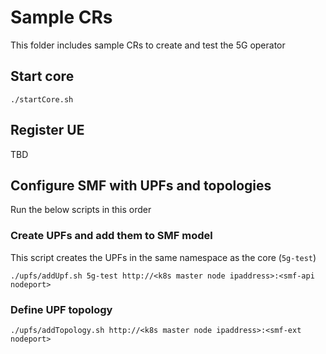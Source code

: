 # Sample CRs

This folder includes sample CRs to create and test the 5G operator

## Start core

```
./startCore.sh
```

## Register UE

TBD

## Configure SMF with UPFs and topologies

Run the below scripts in this order

### Create UPFs and add them to SMF model

This script creates the UPFs in the same namespace as the core (`5g-test`)

```
./upfs/addUpf.sh 5g-test http://<k8s master node ipaddress>:<smf-api nodeport>
```

### Define UPF topology

```
./upfs/addTopology.sh http://<k8s master node ipaddress>:<smf-ext nodeport>
```

